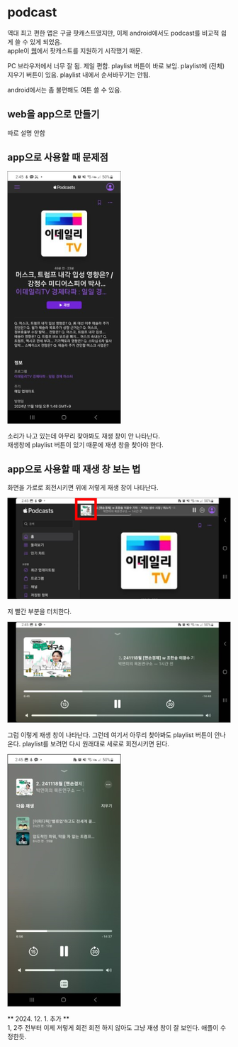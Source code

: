 # podcast

역대 최고 편한 앱은 구글 팟캐스트였지만, 이제 android에서도 podcast를 비교적 쉽게 쓸 수 있게 되었음.  
apple이 [웹](https://podcasts.apple.com)에서 팟캐스트를 지원하기 시작했기 때문.

PC 브라우저에서 너무 잘 됨. 제일 편함. playlist 버튼이 바로 보임. playlist에 (전체) 지우기 버튼이 있음. playlist 내에서 순서바꾸기는 안됨.

android에서는 좀 불편해도 여튼 쓸 수 있음.

## web을 app으로 만들기
따로 설명 안함

## app으로 사용할 때 문제점

![](img/20241220222128.png)

소리가 나고 있는데 아무리 찾아봐도 재생 창이 안 나타난다.  
재생창에 playlist 버튼이 있기 때문에 재생 창을 찾아야 한다.

## app으로 사용할 때 재생 창 보는 법

화면을 가로로 회전시키면 위에 저렇게 재생 창이 나타난다.

![](img/20241220222139.png)

저 빨간 부분을 터치한다.

![](img/20241220222150.png)

그럼 이렇게 재생 창이 나타난다. 그런데 여기서 아무리 찾아봐도 playlist 버튼이 안나온다. playlist를 보려면 다시 원래대로 세로로 회전시키면 된다.


![](img/20241220222159.png)

** 2024. 12. 1. 추가 **  
1, 2주 전부터 이제 저렇게 회전 회전 하지 않아도 그냥 재생 창이 잘 보인다. 애플이 수정한듯.